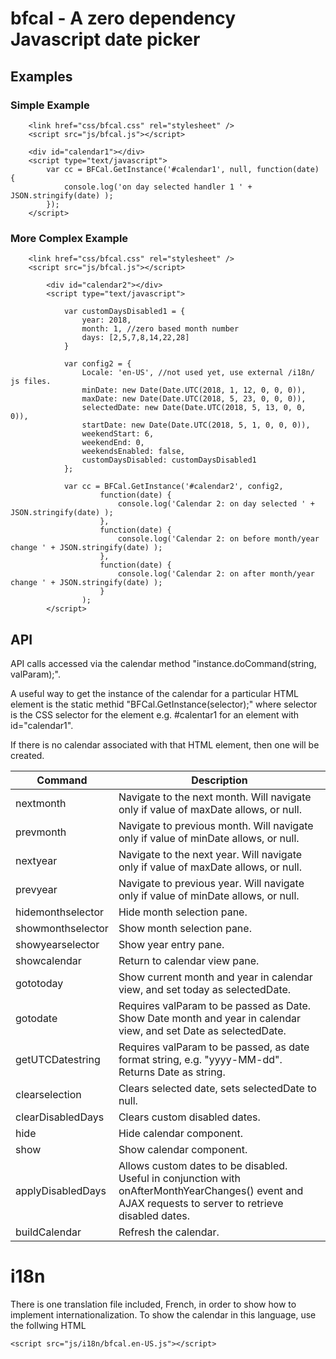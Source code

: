 # bfcal -  A zero dependency Javascript date picker 

## Examples

### Simple Example

```
	<link href="css/bfcal.css" rel="stylesheet" />
	<script src="js/bfcal.js"></script>

	<div id="calendar1"></div>
	<script type="text/javascript">
		var cc = BFCal.GetInstance('#calendar1', null, function(date) {
			console.log('on day selected handler 1 ' + JSON.stringify(date) );
		});
  	</script>
```

### More Complex Example
```
	<link href="css/bfcal.css" rel="stylesheet" />
	<script src="js/bfcal.js"></script>
	
        <div id="calendar2"></div>
        <script type="text/javascript">

            var customDaysDisabled1 = {
                year: 2018,
                month: 1, //zero based month number
                days: [2,5,7,8,14,22,28] 
            }

            var config2 = {
                Locale: 'en-US', //not used yet, use external /i18n/ js files.
                minDate: new Date(Date.UTC(2018, 1, 12, 0, 0, 0)),
                maxDate: new Date(Date.UTC(2018, 5, 23, 0, 0, 0)),
                selectedDate: new Date(Date.UTC(2018, 5, 13, 0, 0, 0)),
                startDate: new Date(Date.UTC(2018, 5, 1, 0, 0, 0)),
                weekendStart: 6,
                weekendEnd: 0,
                weekendsEnabled: false,
                customDaysDisabled: customDaysDisabled1
            };
			
            var cc = BFCal.GetInstance('#calendar2', config2, 
                    function(date) {
                        console.log('Calendar 2: on day selected ' + JSON.stringify(date) );
                    },
                    function(date) {
                        console.log('Calendar 2: on before month/year change ' + JSON.stringify(date) );
                    },
                    function(date) {
                        console.log('Calendar 2: on after month/year change ' + JSON.stringify(date) );
                    }
                );
        </script>
```


## API

API calls accessed via the calendar method "instance.doCommand(string, valParam);".

A useful way to get the instance of the calendar for a particular HTML element is the static methid "BFCal.GetInstance(selector);" where selector is the CSS selector for the element e.g. #calentar1 for an element with id="calendar1".

If there is no calendar associated with that HTML element, then one will be created.

Command | Description
------------ | -------------
nextmonth | Navigate to the next month. Will navigate only if value of maxDate allows, or null.
prevmonth | Navigate to previous month. Will navigate only if value of minDate allows, or null.
nextyear | Navigate to the next year. Will navigate only if value of maxDate allows, or null.
prevyear | Navigate to previous year. Will navigate only if value of minDate allows, or null.
hidemonthselector | Hide month selection pane.
showmonthselector | Show month selection pane.
showyearselector | Show year entry pane.
showcalendar | Return to calendar view pane.
gototoday | Show current month and year in calendar view, and set today as selectedDate.
gotodate | Requires valParam to be passed as Date. Show Date month and year in calendar view, and set Date as selectedDate.
getUTCDatestring | Requires valParam to be passed, as date format string, e.g. "yyyy-MM-dd". Returns Date as string.
clearselection | Clears selected date, sets selectedDate to null.
clearDisabledDays | Clears custom disabled dates.
hide | Hide calendar component.
show | Show calendar component.
applyDisabledDays | Allows custom dates to be disabled. Useful in conjunction with onAfterMonthYearChanges() event and AJAX requests to server to retrieve disabled dates.
buildCalendar | Refresh the calendar.


# i18n
There is one translation file included, French, in order to show how to implement internationalization. To show the calendar in this language, use the follwing HTML

```
<script src="js/i18n/bfcal.en-US.js"></script>
```
